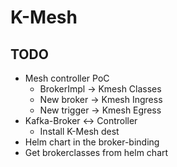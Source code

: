 # K-Mesh

## TODO

- Mesh controller PoC
    - BrokerImpl -> Kmesh Classes
    - New broker -> Kmesh Ingress
    - New trigger -> Kmesh Egress
- Kafka-Broker <-> Controller
  - Install K-Mesh dest
- Helm chart in the broker-binding
- Get brokerclasses from helm chart
